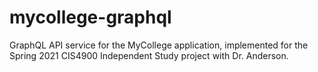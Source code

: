 # mycollege-graphql
GraphQL API service for the MyCollege application, implemented for the Spring 2021 CIS4900 Independent Study project with Dr. Anderson.
